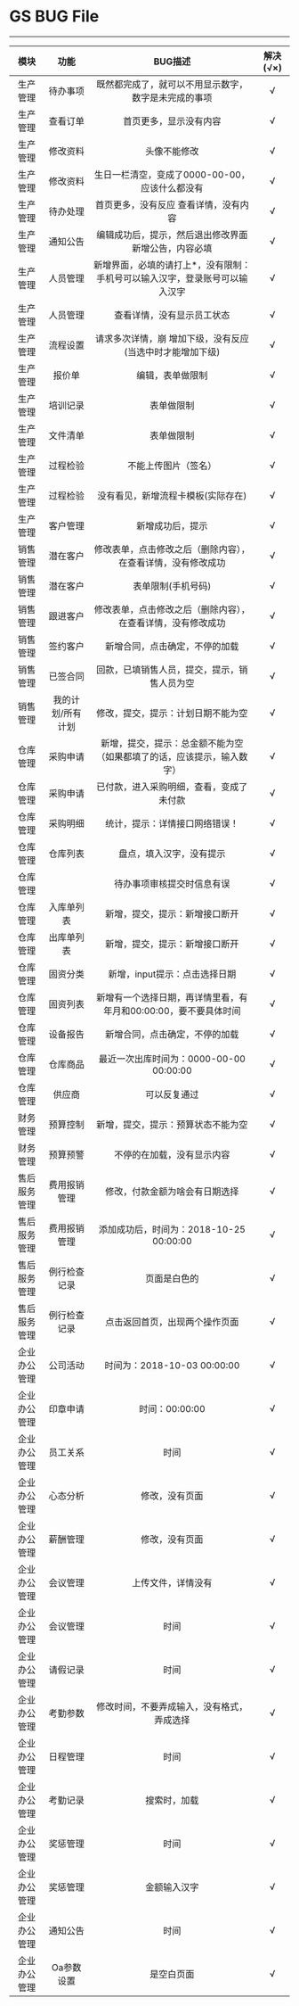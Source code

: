 # GS BUG File #

----------


| 模块 | 功能 | BUG描述 | 解决(√×) |
| :-: | :-: | :-: | :-: |
| 生产管理 | 待办事项 | 既然都完成了，就可以不用显示数字，数字是未完成的事项 | √  |
| 生产管理 | 查看订单 | 首页更多，显示没有内容 | √ |
| 生产管理 | 修改资料 | 头像不能修改 | √ |
| 生产管理 | 修改资料 | 生日一栏清空，变成了0000-00-00，应该什么都没有 | √ |
| 生产管理 | 待办处理 | 首页更多，没有反应 查看详情，没有内容 | √ |
| 生产管理 | 通知公告 | 编辑成功后，提示，然后退出修改界面 新增公告，内容必填 | √ |
| 生产管理 | 人员管理 | 新增界面，必填的请打上*，没有限制：手机号可以输入汉字，登录账号可以输入汉字 | √ |
| 生产管理 | 人员管理 | 查看详情，没有显示员工状态 | √ |
| 生产管理 | 流程设置 | 请求多次详情，崩 增加下级，没有反应(当选中时才能增加下级) | √ |
| 生产管理 | 报价单 | 编辑，表单做限制 | √ |
| 生产管理 | 培训记录 | 表单做限制 | √ |
| 生产管理 | 文件清单 | 表单做限制 | √ |
| 生产管理 | 过程检验 | 不能上传图片（签名） | √ |
| 生产管理 | 过程检验 | 没有看见，新增流程卡模板(实际存在) | √ |
| 生产管理 | 客户管理 | 新增成功后，提示 | √ |
| 销售管理 | 潜在客户 | 修改表单，点击修改之后（删除内容），在查看详情，没有修改成功 | √ |
| 销售管理 | 潜在客户 | 表单限制(手机号码) | √ |
| 销售管理 | 跟进客户 | 修改表单，点击修改之后（删除内容），在查看详情，没有修改成功 | √ |
| 销售管理 | 签约客户 | 新增合同，点击确定，不停的加载 | √ |
| 销售管理 | 已签合同 | 回款，已填销售人员，提交，提示，销售人员为空 | √ |
| 销售管理 | 我的计划/所有计划 | 修改，提交，提示：计划日期不能为空 | √ |
| 仓库管理 | 采购申请 | 新增，提交，提示：总金额不能为空（如果都填了的话，应该提示，输入数字） | √ |
| 仓库管理 | 采购申请 | 已付款，进入采购明细，查看，变成了未付款 | √ |
| 仓库管理 | 采购明细 | 统计，提示：详情接口网络错误！ | √ |
| 仓库管理 | 仓库列表 | 盘点，填入汉字，没有提示 | √ |
| 仓库管理 |  | 待办事项审核提交时信息有误 | √ |
| 仓库管理 | 入库单列表 | 新增，提交，提示：新增接口断开 | √ |
| 仓库管理 | 出库单列表 | 新增，提交，提示：新增接口断开 | √ |
| 仓库管理 | 固资分类 | 新增，input提示：点击选择日期 | √ |
| 仓库管理 | 固资列表 | 新增有一个选择日期，再详情里看，有年月和00:00:00，要不要具体时间 | √ |
| 仓库管理 | 设备报告 | 新增合同，点击确定，不停的加载 | √ |
| 仓库管理 | 仓库商品 | 最近一次出库时间为：0000-00-00 00:00:00 | √ |
| 仓库管理 | 供应商 | 可以反复通过 | √ |
| 财务管理 | 预算控制 | 新增，提交，提示：预算状态不能为空 | √ |
| 财务管理 | 预算预警 | 不停的在加载，没有显示内容 | √ |
| 售后服务管理 | 费用报销管理 | 修改，付款金额为啥会有日期选择 | √ |
| 售后服务管理 | 费用报销管理 | 添加成功后，时间为：2018-10-25 00:00:00 | √ |
| 售后服务管理 | 例行检查记录 | 页面是白色的 | √ |
| 售后服务管理 | 例行检查记录 | 点击返回首页，出现两个操作页面 | √ |
| 企业办公管理 | 公司活动 | 时间为：2018-10-03 00:00:00 | √ |
| 企业办公管理 | 印章申请 | 时间：00:00:00 | √ |
| 企业办公管理 | 员工关系 | 时间 | √ |
| 企业办公管理 | 心态分析 | 修改，没有页面 | √ |
| 企业办公管理 | 薪酬管理 | 修改，没有页面 | √ |
| 企业办公管理 | 会议管理 | 上传文件，详情没有 | √ |
| 企业办公管理 | 会议管理 | 时间 | √ |
| 企业办公管理 | 请假记录 | 时间 | √ |
| 企业办公管理 | 考勤参数 | 修改时间，不要弄成输入，没有格式，弄成选择 | √ |
| 企业办公管理 | 日程管理 | 时间 | √ |
| 企业办公管理 | 考勤记录 | 搜索时，加载 | √ |
| 企业办公管理 | 奖惩管理 | 时间 | √ |
| 企业办公管理 | 奖惩管理 | 金额输入汉字 | √ |
| 企业办公管理 | 通知公告 | 时间 | √ |
| 企业办公管理 | Oa参数设置 | 是空白页面 | √ |
